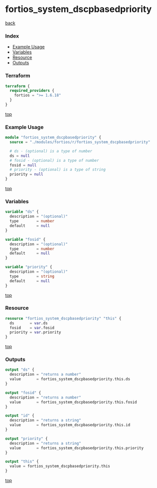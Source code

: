 # fortios_system_dscpbasedpriority

[back](../fortios.md)

### Index

- [Example Usage](#example-usage)
- [Variables](#variables)
- [Resource](#resource)
- [Outputs](#outputs)

### Terraform

```terraform
terraform {
  required_providers {
    fortios = ">= 1.6.18"
  }
}
```

[top](#index)

### Example Usage

```terraform
module "fortios_system_dscpbasedpriority" {
  source = "./modules/fortios/r/fortios_system_dscpbasedpriority"

  # ds - (optional) is a type of number
  ds = null
  # fosid - (optional) is a type of number
  fosid = null
  # priority - (optional) is a type of string
  priority = null
}
```

[top](#index)

### Variables

```terraform
variable "ds" {
  description = "(optional)"
  type        = number
  default     = null
}

variable "fosid" {
  description = "(optional)"
  type        = number
  default     = null
}

variable "priority" {
  description = "(optional)"
  type        = string
  default     = null
}
```

[top](#index)

### Resource

```terraform
resource "fortios_system_dscpbasedpriority" "this" {
  ds       = var.ds
  fosid    = var.fosid
  priority = var.priority
}
```

[top](#index)

### Outputs

```terraform
output "ds" {
  description = "returns a number"
  value       = fortios_system_dscpbasedpriority.this.ds
}

output "fosid" {
  description = "returns a number"
  value       = fortios_system_dscpbasedpriority.this.fosid
}

output "id" {
  description = "returns a string"
  value       = fortios_system_dscpbasedpriority.this.id
}

output "priority" {
  description = "returns a string"
  value       = fortios_system_dscpbasedpriority.this.priority
}

output "this" {
  value = fortios_system_dscpbasedpriority.this
}
```

[top](#index)